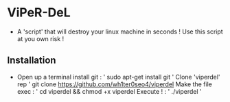 # ViPeR-DeL
- A 'script' that will destroy your linux machine in seconds !
Use this script at you own risk !
## Installation
- Open up a terminal
install git :
' sudo apt-get install git '
Clone 'viperdel' rep
' git clone https://github.com/wh1ter0seo4/viperdel
Make the file exec :
' cd viperdel && chmod +x viperdel
Execute ! :
' ./viperdel '

